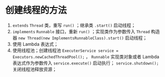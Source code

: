 # 创建线程的方法

1. `extends` `Thread` 类，重写 `run()` ；继承类 `.start()` 启动线程；
2. `implements` `Runnable` 接口，重新 `run()` ；实现类作为参数传入 `Thread` 构造器 `new Thread(new ImplementsRunnableClass).start()` 启动线程；
3. 使用 Lambda 表达式；
4. 使用线程池；创建线程池 `ExecuterService service = Executors.newCachedThreadPool();` ， `Runnable` 实现类对象或者 Lambda 表达式作为参数传入 `service.execute()` 启动执行； `service.shutdown();` 关闭线程池释放资源；

